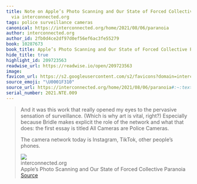 ```yaml
---
title: Note on Apple’s Photo Scanning and Our State of Forced Collective Paranoia
  via interconnected.org
tags: police surveillance cameras
canonical: https://interconnected.org/home/2021/08/06/paranoia
author: interconnected.org
author_id: 2fb0d4ce2df97d0ef56ef6ac3fe55279
book: 10287673
book_title: Apple’s Photo Scanning and Our State of Forced Collective Paranoia
hide_title: true
highlight_id: 209723563
readwise_url: https://readwise.io/open/209723563
image:
favicon_url: https://s2.googleusercontent.com/s2/favicons?domain=interconnected.org
source_emoji: "\U0001F310"
source_url: https://interconnected.org/home/2021/08/06/paranoia#:~:text=And%20it%20was,other%20people%E2%80%99s%20phones.
serial_number: 2021.NTE.009
---
```

> And it was this work that really opened my eyes to the pervasive sensation of surveillance. (Which is why art is vital, right?) Especially because Bridle makes explicit the role of the network and what that does: the first essay is titled All Cameras are Police Cameras.
> 
> The camera network today is Instagram, TikTok, other people’s phones.
> <div class="quoteback-footer"><div class="quoteback-avatar"><img class="mini-favicon" src="https://s2.googleusercontent.com/s2/favicons?domain=interconnected.org"></div><div class="quoteback-metadata"><div class="metadata-inner"><span style="display:none">FROM:</span><div aria-label="interconnected.org" class="quoteback-author"> interconnected.org</div><div aria-label="Apple’s Photo Scanning and Our State of Forced Collective Paranoia" class="quoteback-title"> Apple’s Photo Scanning and Our State of Forced Collective Paranoia</div></div></div><div class="quoteback-backlink"><a target="_blank" aria-label="go to the full text of this quotation" rel="noopener" href="https://interconnected.org/home/2021/08/06/paranoia#:~:text=And%20it%20was,other%20people%E2%80%99s%20phones." class="quoteback-arrow"> Source</a></div></div>